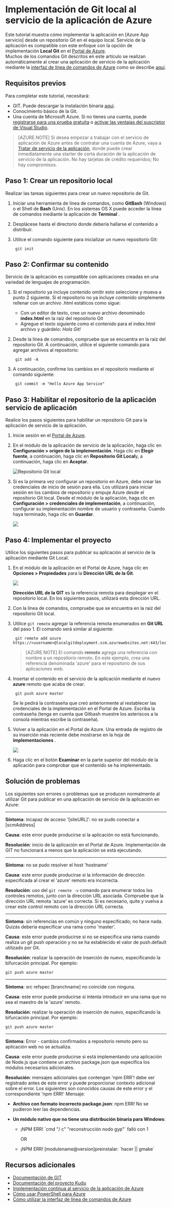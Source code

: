 <properties
    pageTitle="Implementación de Git local al servicio de la aplicación de Azure"
    description="Aprenda a habilitar implementación Git local al servicio de la aplicación de Azure."
    services="app-service"
    documentationCenter=""
    authors="dariagrigoriu"
    manager="wpickett"
    editor="mollybos"/>

<tags
    ms.service="app-service"
    ms.workload="na"
    ms.tgt_pltfrm="na"
    ms.devlang="na"
    ms.topic="article"
    ms.date="06/13/2016"
    ms.author="dariagrigoriu"/>
    
# <a name="local-git-deployment-to-azure-app-service"></a>Implementación de Git local al servicio de la aplicación de Azure

Este tutorial muestra cómo implementar la aplicación en [Azure App servicio] desde un repositorio Git en el equipo local. Servicio de la aplicación es compatible con este enfoque con la opción de implementación **Local Git** en el [Portal de Azure].  
Muchos de los comandos Git descritos en este artículo se realizan automáticamente al crear una aplicación de servicio de la aplicación mediante la [interfaz de línea de comandos de Azure] como se describe [aquí](app-service-web-get-started.md).

## <a name="prerequisites"></a>Requisitos previos

Para completar este tutorial, necesitará:

- GIT. Puede descargar la instalación binaria [aquí](http://www.git-scm.com/downloads).  
- Conocimiento básico de la Git.
- Una cuenta de Microsoft Azure. Si no tienes una cuenta, puede [registrarse para una prueba gratuita](https://azure.microsoft.com/pricing/free-trial) o [activar las ventajas del suscriptor de Visual Studio](https://azure.microsoft.com/pricing/member-offers/msdn-benefits-details).

>[AZURE.NOTE] Si desea empezar a trabajar con el servicio de aplicación de Azure antes de contratar una cuenta de Azure, vaya a [Tratar de servicio de la aplicación](http://go.microsoft.com/fwlink/?LinkId=523751), donde puede crear inmediatamente una starter de corta duración de la aplicación de servicio de la aplicación. No hay tarjetas de crédito requeridos; No hay compromisos.  

## <a name="Step1"></a>Paso 1: Crear un repositorio local

Realizar las tareas siguientes para crear un nuevo repositorio de Git.

1. Iniciar una herramienta de línea de comandos, como **GitBash** (Windows) o el Shell de **Bash** (Unix). En los sistemas OS X puede acceder la línea de comandos mediante la aplicación de **Terminal** .

2. Desplácese hasta el directorio donde debería hallarse el contenido a distribuir.

3. Utilice el comando siguiente para inicializar un nuevo repositorio Git:

        git init

## <a name="Step2"></a>Paso 2: Confirmar su contenido

Servicio de la aplicación es compatible con aplicaciones creadas en una variedad de lenguajes de programación. 

1. Si el repositorio ya incluye contenido omitir esto seleccione y mueva a punto 2 siguiente. Si el repositorio no ya incluye contenido simplemente rellenar con un archivo .html estáticos como sigue: 

    - Con un editor de texto, cree un nuevo archivo denominado **index.html** en la raíz del repositorio Git
    - Agregue el texto siguiente como el contenido para el index.html archivo y guárdelo: *Hola Git!*
        
2. Desde la línea de comandos, compruebe que se encuentra en la raíz del repositorio Git. A continuación, utilice el siguiente comando para agregar archivos al repositorio:

        git add -A 

4. A continuación, confirme los cambios en el repositorio mediante el comando siguiente:

        git commit -m "Hello Azure App Service"

## <a name="Step3"></a>Paso 3: Habilitar el repositorio de la aplicación servicio de aplicación

Realice los pasos siguientes para habilitar un repositorio Git para la aplicación de servicio de la aplicación.

1. Inicie sesión en el [Portal de Azure].

2. En el módulo de la aplicación de servicio de la aplicación, haga clic en **Configuración > origen de la implementación**. Haga clic en **Elegir fuente**, a continuación, haga clic en **Repositorio Git Local**y, a continuación, haga clic en **Aceptar**.  

    ![Repositorio Git local](./media/app-service-deploy-local-git/local_git_selection.png)

3. Si es la primera vez configurar un repositorio en Azure, debe crear las credenciales de inicio de sesión para ella. Los utilizará para iniciar sesión en los cambios de repositorio y empuje Azure desde el repositorio Git local. Desde el módulo de la aplicación, haga clic en **Configuración > credenciales de implementación**, a continuación, configurar su implementación nombre de usuario y contraseña. Cuando haya terminado, haga clic en **Guardar**.

    ![](./media/app-service-deploy-local-git/deployment_credentials.png)

## <a name="Step4"></a>Paso 4: Implementar el proyecto

Utilice los siguientes pasos para publicar su aplicación al servicio de la aplicación mediante Git Local.

1. En el módulo de la aplicación en el Portal de Azure, haga clic en **Opciones > Propiedades** para la **Dirección URL de la Git**.

    ![](./media/app-service-deploy-local-git/git_url.png)

    **Dirección URL de la GIT** es la referencia remota para desplegar en el repositorio local. En los siguientes pasos, utilizará esta dirección URL.

2. Con la línea de comandos, compruebe que se encuentra en la raíz del repositorio Git local.

3. Utilice `git remote` agregar la referencia remota enumerados en **Git URL** del paso 1. El comando será similar al siguiente:

        git remote add azure https://<username>@localgitdeployment.scm.azurewebsites.net:443/localgitdeployment.git         
    > [AZURE.NOTE] El comando **remoto** agrega una referencia con nombre a un repositorio remoto. En este ejemplo, crea una referencia denominada 'azure' para el repositorio de sus aplicaciones web.

4. Insertar el contenido en el servicio de la aplicación mediante el nuevo **azure** remoto que acaba de crear.

        git push azure master

    Se le pedirá la contraseña que creó anteriormente al restablecer las credenciales de la implementación en el Portal de Azure. Escriba la contraseña (tenga en cuenta que Gitbash muestre los asteriscos a la consola mientras escribe la contraseña). 
       
5. Volver a la aplicación en el Portal de Azure. Una entrada de registro de su inserción más reciente debe mostrarse en la hoja de **implementaciones** . 

    ![](./media/app-service-deploy-local-git/deployment_history.png)

6. Haga clic en el botón **Examinar** en la parte superior del módulo de la aplicación para comprobar que el contenido se ha implementado. 
    
## <a name="Step5"></a>Solución de problemas

Los siguientes son errores o problemas que se producen normalmente al utilizar Git para publicar en una aplicación de servicio de la aplicación en Azure:

****

**Síntoma**: incapaz de acceso '[siteURL]': no se pudo conectar a [scmAddress]

**Causa**: este error puede producirse si la aplicación no está funcionando.

**Resolución**: inicio de la aplicación en el Portal de Azure. Implementación de GIT no funcionará a menos que la aplicación se está ejecutando. 


****

**Síntoma**: no se pudo resolver el host 'hostname'

**Causa**: este error puede producirse si la información de dirección especificada al crear el 'azure' remoto era incorrecta.

**Resolución**: uso del `git remote -v` comando para enumerar todos los controles remotos, junto con la dirección URL asociada. Compruebe que la dirección URL remota 'azure' es correcta. Si es necesario, quite y vuelva a crear este control remoto con la dirección URL correcta.

****

**Síntoma**: sin referencias en común y ninguno especificado; no hace nada. Quizás debería especificar una rama como 'master'.

**Causa**: este error puede producirse si no se especifica una rama cuando realiza un git push operación y no se ha establecido el valor de push.default utilizado por Git.

**Resolución**: realizar la operación de inserción de nuevo, especificando la bifurcación principal. Por ejemplo:

    git push azure master

****

**Síntoma**: src refspec [branchname] no coincide con ninguna.

**Causa**: este error puede producirse si intenta introducir en una rama que no sea el maestro de la 'azure' remoto.

**Resolución**: realizar la operación de inserción de nuevo, especificando la bifurcación principal. Por ejemplo:

    git push azure master

****

**Síntoma**: Error - cambios confirmados a repositorio remoto pero su aplicación web no se actualiza.

**Causa**: este error puede producirse si está implementando una aplicación de Node.js que contiene un archivo package.json que especifica los módulos necesarios adicionales.

**Resolución**: mensajes adicionales que contengan 'npm ERR'! debe ser registrado antes de este error y puede proporcionar contexto adicional sobre el error. Los siguientes son conocidos causas de este error y el correspondiente 'npm ERR!' Mensaje:

* **Archivo con formato incorrecto package.json**: npm ERR! No se pudieron leer las dependencias.

* **Un módulo nativo que no tiene una distribución binaria para Windows**:

    * ¡NPM ERR! \`cmd "/ c" "reconstrucción nodo gyp"\` falló con 1

        OR

    * ¡NPM ERR! [modulename@version]preinstalar: \`hacer || gmake\`


## <a name="additional-resources"></a>Recursos adicionales

* [Documentación de GIT](http://git-scm.com/documentation)
* [Documentación del proyecto Kudu](https://github.com/projectkudu/kudu/wiki)
* [Implementación continua al servicio de la aplicación de Azure](app-service-continuous-deployment.md)
* [Cómo usar PowerShell para Azure](../powershell-install-configure.md)
* [Cómo utilizar la interfaz de línea de comandos de Azure](../xplat-cli-install.md)

[Servicio de aplicación de Azure]: https://azure.microsoft.com/documentation/articles/app-service-changes-existing-services/
[Azure Developer Center]: http://www.windowsazure.com/en-us/develop/overview/
[Portal de Azure]: https://portal.azure.com
[Git website]: http://git-scm.com
[Installing Git]: http://git-scm.com/book/en/Getting-Started-Installing-Git
[Interfaz de línea de comandos de Azure]: https://azure.microsoft.com/en-us/documentation/articles/xplat-cli-azure-resource-manager/

[Using Git with CodePlex]: http://codeplex.codeplex.com/wikipage?title=Using%20Git%20with%20CodePlex&referringTitle=Source%20control%20clients&ProjectName=codeplex
[Quick Start - Mercurial]: http://mercurial.selenic.com/wiki/QuickStart
